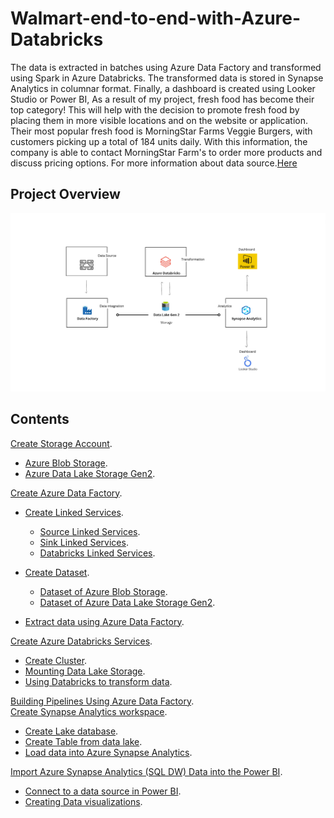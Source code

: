 # Walmart-end-to-end-with-Azure-Databricks
The data is extracted in batches using Azure Data Factory and transformed using Spark in Azure Databricks. The transformed data is stored in Synapse Analytics in columnar format. Finally, a dashboard is created using Looker Studio or Power BI, As a result of my project, fresh food has become their top category! This will help with the decision to promote fresh food by placing them in more visible locations and on the website or application. Their most popular fresh food is MorningStar Farms Veggie Burgers, with customers picking up a total of 184 units daily. With this information, the company is able to contact MorningStar Farm's to order more products and discuss pricing options. For more information about data source.[Here](https://www.kaggle.com/datasets/thedevastator/product-prices-and-sizes-from-walmart-grocery) 
## Project Overview
![0](/images/0.png)

## Contents 
[Create Storage Account](sections/01-storage-accounts.md).<br> 
- [Azure Blob Storage](sections/01-storage-accounts.md).<br>
- [Azure Data Lake Storage Gen2](sections/01-storage-accounts.md#Create-Azure-Data-Lake-Storage-Gen2).<br>

[Create Azure Data Factory](sections/02-azure-data-factory.md).<br>
- [Create Linked Services](sections/02-azure-data-factory.md#Create-Linked-Services).<br>
  - [Source Linked Services](sections/02-azure-data-factory.md#Source-Linked-Services).<br>
  - [Sink Linked Services](sections/02-azure-data-factory.md#Sink-Linked-Services).<br>
  - [Databricks Linked Services](sections/02-azure-data-factory.md#Databricks-Linked-Services).<br> 

- [Create Dataset](sections/02-azure-data-factory.md#Create-Dataset).<br>
  - [Dataset of Azure Blob Storage](sections/02-azure-data-factory.md#Dataset-of-Azure-Blob-Storage).<br>
  - [Dataset of Azure Data Lake Storage Gen2](sections/02-azure-data-factory.md#Dataset-of-Azure-Data-Lake-Storage-Gen2).<br>
- [Extract data using Azure Data Factory](sections/02-azure-data-factory.md#Extract-data-using-Azure-Data-Factory).<br> 

[Create Azure Databricks Services](sections/03-azure-databricks.md).<br>
- [Create Cluster](sections/03-azure-databricks.md).<br>
- [Mounting Data Lake Storage](sections/04-synapse-analytics.md).<br>
- [Using Databricks to transform data](sections/04-synapse-analytics.md).<br>


[Building Pipelines Using Azure Data Factory](sections/04-synapse-analytics.md).<br>
[Create Synapse Analytics workspace](sections/04-synapse-analytics.md).<br>
- [Create Lake database](sections/04-synapse-analytics.md).<br>
- [Create Table from data lake](sections/04-synapse-analytics.md).<br>
- [Load data into Azure Synapse Analytics](sections/04-synapse-analytics.md).<br>

[Import Azure Synapse Analytics (SQL DW) Data into the Power BI](sections/04-synapse-analytics.md).<br>
- [Connect to a data source in Power BI](sections/04-synapse-analytics.md).<br>
- [Creating Data visualizations](sections/04-synapse-analytics.md).<br>
